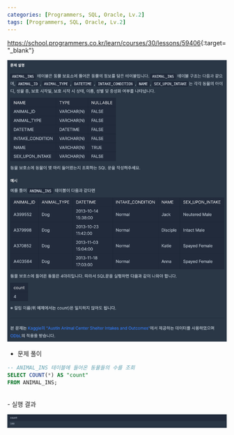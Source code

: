```yaml
---
categories: [Programmers, SQL, Oracle, Lv.2]
tags: [Programmers, SQL, Oracle, Lv.2] 
---
```


<https://school.programmers.co.kr/learn/courses/30/lessons/59406>{:target="_blank"}

![문제](/assets/img/programmers/sql/oracle/lv.2/%EB%8F%99%EB%AC%BC_%EC%88%98_%EA%B5%AC%ED%95%98%EA%B8%B0(1).png)

- 문제 풀이

```sql
-- ANIMAL_INS 테이블에 들어온 동물들의 수를 조회
SELECT COUNT(*) AS "count"
FROM ANIMAL_INS;
```

<br>
- 실행 결과

![실행 결과](/assets/img/programmers/sql/oracle/lv.2/%EB%8F%99%EB%AC%BC_%EC%88%98_%EA%B5%AC%ED%95%98%EA%B8%B0(2).png)